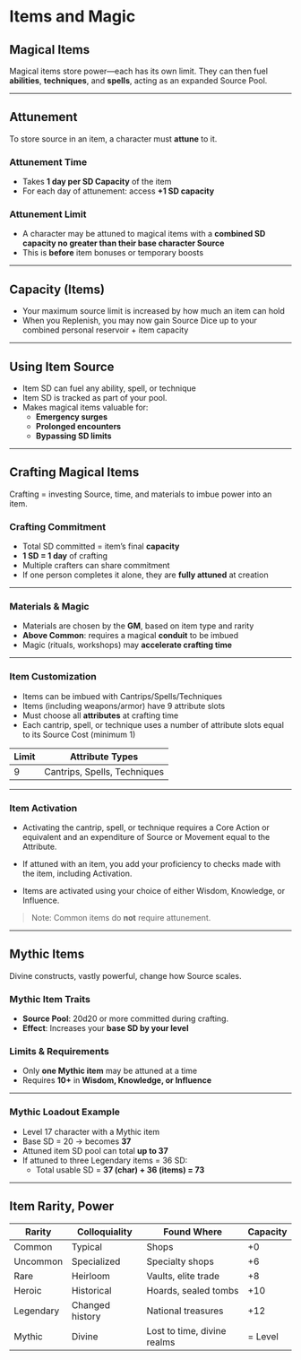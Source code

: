 # Items and Magic

## Magical Items

Magical items store power—each has its own limit. They can then fuel **abilities**, **techniques**, and **spells**, acting as an expanded Source Pool.

---

## Attunement

To store source in an item, a character must **attune** to it.

### Attunement Time

- Takes **1 day per SD Capacity** of the item
- For each day of attunement: access **+1 SD capacity**

### Attunement Limit

- A character may be attuned to magical items with a **combined SD capacity no greater than their base character Source**
- This is **before** item bonuses or temporary boosts

---

## Capacity (Items)

- Your maximum source limit is increased by how much an item can hold
- When you Replenish, you may now gain Source Dice up to your combined personal reservoir + item capacity

---

## Using Item Source

- Item SD can fuel any ability, spell, or technique
- Item SD is tracked as part of your pool.
- Makes magical items valuable for:
  - **Emergency surges**
  - **Prolonged encounters**
  - **Bypassing SD limits**

---

## Crafting Magical Items

Crafting = investing Source, time, and materials to imbue power into an item.

### Crafting Commitment

- Total SD committed = item’s final **capacity**
- **1 SD = 1 day** of crafting
- Multiple crafters can share commitment
- If one person completes it alone, they are **fully attuned** at creation

---

### Materials & Magic

- Materials are chosen by the **GM**, based on item type and rarity
- **Above Common**: requires a magical **conduit** to be imbued
- Magic (rituals, workshops) may **accelerate crafting time**

---

### Item Customization

- Items can be imbued with Cantrips/Spells/Techniques
- Items (including weapons/armor) have 9 attribute slots 
- Must choose all **attributes** at crafting time
- Each cantrip, spell, or technique uses a number of attribute slots equal to its Source Cost (minimum 1)

| Limit | Attribute Types |
|-------|------------------|
| 9     | Cantrips, Spells, Techniques |

---

### Item Activation

- Activating the cantrip, spell, or technique requires a Core Action or equivalent and an expenditure of Source or Movement equal to the Attribute.

- If attuned with an item, you add your proficiency to checks made with the item, including Activation.

- Items are activated using your choice of either Wisdom, Knowledge, or Influence.

> Note: Common items do **not** require attunement.

---

## Mythic Items

Divine constructs, vastly powerful, change how Source scales.

### Mythic Item Traits

- **Source Pool**: 20d20 or more committed during crafting.
- **Effect**: Increases your **base SD by your level**

### Limits & Requirements

- Only **one Mythic item** may be attuned at a time
- Requires **10+** in **Wisdom, Knowledge, or Influence**

---

### Mythic Loadout Example

- Level 17 character with a Mythic item
- Base SD = 20 → becomes **37**
- Attuned item SD pool can total **up to 37**
- If attuned to three Legendary items = 36 SD:
  - Total usable SD = **37 (char) + 36 (items) = 73**

---

## Item Rarity, Power

| Rarity     | Colloquiality   | Found Where               | Capacity   |
|------------|------------------|---------------------------|------------|
| Common     | Typical           | Shops                     | +0        |
| Uncommon   | Specialized       | Specialty shops           | +6 |
| Rare       | Heirloom          | Vaults, elite trade       | +8 |
| Heroic     | Historical        | Hoards, sealed tombs      | +10 |
| Legendary  | Changed history   | National treasures        | +12 |
| Mythic     | Divine            | Lost to time, divine realms | = Level  |
